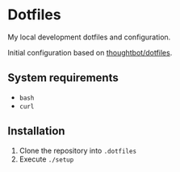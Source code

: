 # Dotfiles

My local development dotfiles and configuration.

Initial configuration based on [thoughtbot/dotfiles].

## System requirements

- `bash`
- `curl`

## Installation

1. Clone the repository into `.dotfiles`
1. Execute `./setup`

[rcm]: https://github.com/thoughtbot/rcm
[Rust]: https://www.rust-lang.org/tools/install
[Homebrew]: https://brew.sh
[thoughtbot/dotfiles]: https://github.com/thoughtbot/dotfiles
